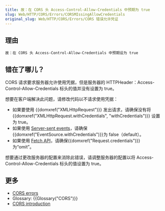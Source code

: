 ```yaml
---
title: 故：在 CORS 头 Access-Control-Allow-Credentials 中预期为 true
slug: Web/HTTP/CORS/Errors/CORSMIssingAllowCredentials
original_slug: Web/HTTP/CORS/Errors/CORS 错误允许凭证
---
```


## 理由

```plain
故：在 CORS 头 Access-Control-Allow-Credentials 中预期设为 true
```

## 错在了哪儿？

CORS 请求要求服务器允许使用凭据，但是服务器的 HTTPHeader：Access-Control-Allow-Credentials 标头的值并没有设置为 true。

想要在客户端解决此问题，请修改代码以不请求使用凭据：

- 如果要使用 {{domxref("XMLHttpRequest")}} 发出请求，请确保没有将 {{domxref("XMLHttpRequest.withCredentials", "withCredentials")}} 设置为 true。
- 如果使用 [Server-sent events](/zh-CN/docs/Web/API/Server-sent_events)，请确保{{domxref("EventSource.withCredentials")}}为 false（default）。
- 如果使用 [Fetch API](/zh-CN/docs/Web/API/Fetch_API)，请确保{{domxref("Request.credentials")}}为“omit”。

想要通过更改服务器的配置来消除此错误，请调整服务器的配置以将 Access-Control-Allow-Credentials 标头的值设置为 true。

## 更多

- [CORS errors](/zh-CN/docs/Web/HTTP/CORS/Errors)
- Glossary: {{Glossary("CORS")}}
- [CORS introduction](/zh-CN/docs/Web/HTTP/CORS)
